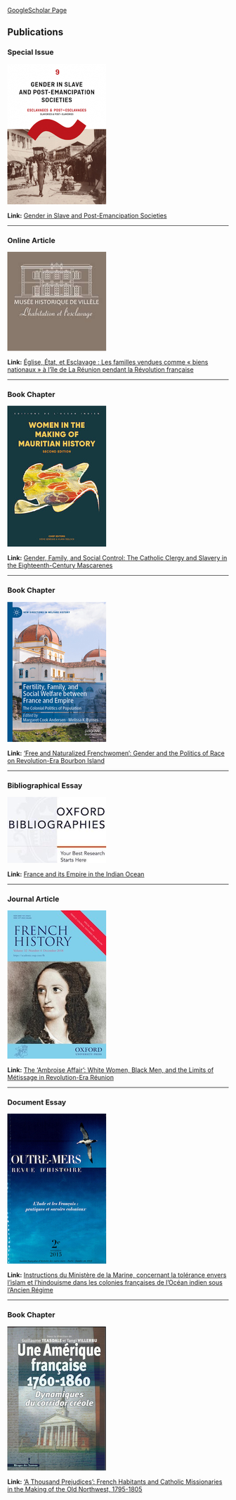 
[GoogleScholar Page](https://scholar.google.com/citations?user=8jtmeYUAAAAJ&hl=en)

## Publications

### Special Issue
![pub0](pub0.png)

**Link:** [Gender in Slave and Post-Emancipation Societies](https://doi.org/10.4000/11oa3)  

---

### Online Article
![pub1](pub1.png)

**Link:** [Église, État, et Esclavage : Les familles vendues comme « biens nationaux » à l’île de La Réunion pendant la Révolution française](https://www.portail-esclavage-reunion.fr/documentaires/l-esclavage/leglise-et-lesclavage/eglise-etat-et-esclavage-les-familles-vendues-comme-biens-nationaux-a-lile-de-la-reunion-pendant-la-revolution-francaise/)  

---

### Book Chapter
![pub2](pub2.png)

**Link:** [Gender, Family, and Social Control: The Catholic Clergy and Slavery in the Eighteenth-Century Mascarenes](https://drive.google.com/file/d/1wrS2phtMkgjha5g6sPnsUbgIQzGT8S3Z/view?usp=sharing)

---

### Book Chapter
![pub3](pub3.png)

**Link:** [‘Free and Naturalized Frenchwomen’: Gender and the Politics of Race on Revolution-Era Bourbon Island](https://drive.google.com/file/d/1ro_OSNdbyXvhlbsgDIOxa0Bu_vPYurnD/view?usp=sharing)

---

### Bibliographical Essay
![pub4](pub4.png)

**Link:** [France and its Empire in the Indian Ocean](https://drive.google.com/file/d/1E-aXR8FHurDIJGhWrcERDPEunQA0EhkR/view?usp=sharing)

---

### Journal Article
![pub5](pub5.png)

**Link:** [The ‘Ambroise Affair’: White Women, Black Men, and the Limits of Métissage in Revolution-Era Réunion](https://drive.google.com/file/d/13HDaWQDQkAgnthVORFdYn4tqqhlsAguF/view?usp=sharing)

---

### Document Essay
![pub6](pub6.png)

**Link:** [Instructions du Ministère de la Marine, concernant la tolérance envers l’islam et l’hindouisme dans les colonies françaises de l’Océan indien sous l’Ancien Régime](https://www.cairn.info/revue-outre-mers-2015-2-page-285.htm)

---

### Book Chapter
![pub7](pub7.png)

**Link:** [‘A Thousand Prejudices’: French Habitants and Catholic Missionaries in the Making of the Old Northwest, 1795-1805](https://drive.google.com/file/d/11tlLSyZsk0CGviQG3r8ItdsuyUudYvXS/view?usp=sharing)
